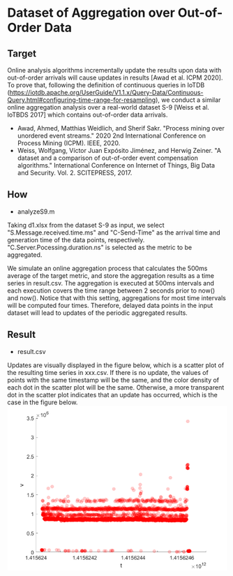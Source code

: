 # Dataset of Aggregation over Out-of-Order Data

## Target
Online analysis algorithms incrementally update the results upon data with out-of-order arrivals will cause updates in results [Awad et al. ICPM 2020].
To prove that,
following the definition of continuous queries in IoTDB (https://iotdb.apache.org/UserGuide/V1.1.x/Query-Data/Continuous-Query.html#configuring-time-range-for-resampling),
we conduct a similar online aggregation analysis over a real-world dataset S-9 [Weiss et al. IoTBDS 2017] which contains out-of-order data arrivals. 

- Awad, Ahmed, Matthias Weidlich, and Sherif Sakr. "Process mining over unordered event streams." 2020 2nd International Conference on Process Mining (ICPM). IEEE, 2020.
- Weiss, Wolfgang, Víctor Juan Expósito Jiménez, and Herwig Zeiner. "A dataset and a comparison of out-of-order event compensation algorithms." International Conference on Internet of Things, Big Data and Security. Vol. 2. SCITEPRESS, 2017.

## How
- analyzeS9.m

Taking d1.xlsx from the dataset S-9 as input, we select "S.Message.received.time.ms" and "C-Send-Time" as the arrival time and generation time of the data points, respectively.
"C.Server.Pocessing.duration.ns" is selected as the metric to be aggregated.

We simulate an online aggregation process that calculates the 500ms average of the target metric, and store the aggregation results as a time series in result.csv. 
The aggregation is executed at 500ms intervals and each execution covers the time range between 2 seconds prior to now() and now(). 
Notice that with this setting, aggregations for most time intervals will be computed four times.
Therefore, delayed data points in the input dataset will lead to updates of the periodic aggregated results.

## Result
- result.csv

Updates are visually displayed in the figure below, which is a scatter plot of the resulting time series in xxx.csv.
If there is no update, the values of points with the same timestamp will be the same, and the color density of each dot in the scatter plot will be the same.
Otherwise, a more transparent dot in the scatter plot indicates that an update has occurred, which is the case in the figure below.
![png](scatter_plot_showing_updates.png)
